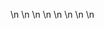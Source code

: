 

















































\n
\n
\n
\n
\n
\n
\n
\n




































































